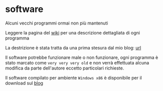 software
========

Alcuni vecchi programmi ormai non più mantenuti

Leggere la pagina del [wiki](https://github.com/edomora97/software/wiki) per una descrizione dettagliata di ogni programma

La destrizione è stata tratta da una prima stesura dal mio blog: [url](http://xnaprojects-ita.blogspot.it)

Il software potrebbe funzionare male o non funzionare, ogni programma è stato marcato come `very very very old` e non verrà effettuata alcuna modifica da parte dell'autore eccetto particolari richieste.

Il software compilato per ambiente `Windows x86` è disponibile per il download sul [blog](http://xnaprojects-ita.blogspot.it)
